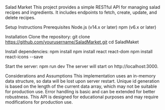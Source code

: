 Salad Market
This project provides a simple RESTful API for managing salad recipes and ingredients. It includes endpoints to fetch, create, update, and delete recipes.

Setup Instructions
Prerequisites
Node.js (v14.x or later)
npm (v6.x or later)

Installation
Clone the repository:
git clone https://github.com/yourusername/SaladMarket.git
cd SaladMaket

Install dependencies:
npm install
npm install react react-dom
npm install react-icons --save

Start the server:
npm run dev
The server will start on http://localhost:3000.

Considerations and Assumptions
This implementation uses an in-memory data structure, so data will be lost upon server restart.
Unique id generation is based on the length of the current data array, which may not be suitable for production use.
Error handling is basic and can be extended for better robustness.
This API is designed for educational purposes and may require modifications for production use.
